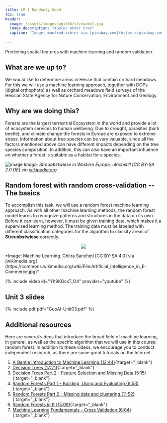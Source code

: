 ```yaml
---
title: LM | Randomly Good
toc: true
header:
  image: /assets/images/unit03/streuobst.jpg
  image_description: "Apples under tree"
  caption: "Image: manfredrichter via [pixabay.com](https://pixabay.com/de/photos/%C3%A4pfel-streuobst-obstbaum-apfelbaum-3684775/)"
 
---
```


Predicting spatial features with machine learning and random validation. 

<!--more-->

## What are we up to?

We would like to determine areas in Hesse that contain orchard meadows. For this we will use a machine learning approach, together with DOPs (digital orthophoto) as well as orchard meadows field surveys of the Hessian State Agency for Nature Conservation, Environment and Geology.


## Why are we doing this?
Forests are the largest terrestrial Ecosystem in the world and provide a lot of ecosystem services to human wellbeing. Due to drought, parasites (bark beetle), and climate change the forests in Europe are exposed to extreme stress. 
Information about tree species can be very valuable, since all the factors mentioned above can have different impacts depending on the tree species composition. In addition, this can also have an important influence on whether a forest is suitable as a habitat for a species.

![image](../assets/images/unit03/Tuebingen_Streuobstwiese.jpg)
*Image: Streuobstwiese in Western Europe. ulrichstill [CC BY-SA 2.0 DE] via [wikipedia.org](https://de.wikipedia.org/wiki/Streuobstwiese#/media/Datei:Tuebingen_Streuobstwiese.jpg)*


## Random forest with random cross-validation -- The basics
To accomplish this task, we will use a random forest machine learning approach. As with all other machine learning methods, the random forest model learns to recognize patterns and structures in the data on its own. Before it can learn, however, it must be given training data, which makes it a supervised learning method. The training data must be labeled with different classification categories for the algorithm to classify areas of **Streuobstwiese** correctly.

<p align="center">
  <img src="../assets/images/unit03/machine_learning.jpg">
</p>
*Image: Machine Learning. Chitra Sancheti [CC BY-SA 4.0] via [wikimedia.org](https://commons.wikimedia.org/wiki/File:Artificial_Intelligence_in_E-Commerce.jpg)*



{% include video id="Yh9KGcxT_O4" provider="youtube" %}

## Unit 3 slides

{% include pdf pdf="GeoAI-Unit03.pdf" %}


## Additional resources
Here are several videos that introduce the broad field of machine learning, in general, as well as the specific algorithm that we will use in this course: random forest. In addition to these videos, we encourage you to conduct independent research, as there are some great tutorials on the Internet.

1. [A Gentle Introduction to Machine Learning (12:44)](https://www.youtube.com/watch?v=Gv9_4yMHFhI&list=PLblh5JKOoLUICTaGLRoHQDuF_7q2GfuJF){:target="_blank"}  
2. [Decision Trees (17:21)](https://www.youtube.com/watch?v=7VeUPuFGJHk){:target="_blank"}  
3. [Decision Trees Part 2 - Feature Selection and Missing Data (5:15)](https://www.youtube.com/watch?v=wpNl-JwwplA){:target="_blank"}  
4. [Random Forests Part 1 - Building, Using and Evaluating (9:53)](https://www.youtube.com/watch?v=J4Wdy0Wc_xQ){:target="_blank"}  
5. [Random Forests Part 2 - Missing data and clustering (11:52)](https://www.youtube.com/watch?v=sQ870aTKqiM){:target="_blank"}  
6. [Random Forests in R (15:09)](https://www.youtube.com/watch?v=6EXPYzbfLCE){:target="_blank"}  
7. [Machine Learning Fundamentals - Cross Validation (6:04)](https://www.youtube.com/watch?v=fSytzGwwBVw){:target="_blank"}  




